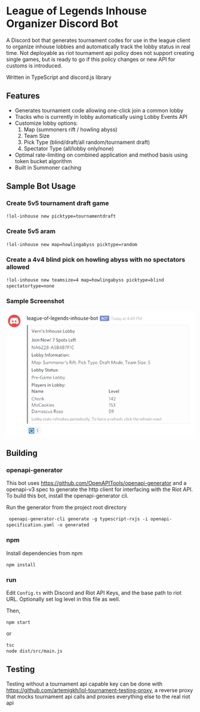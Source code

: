 # League of Legends Inhouse Organizer Discord Bot

A Discord bot that generates tournament codes for use in the league client to organize inhouse lobbies and 
automatically track the lobby status in real time. Not deployable as riot tournament api policy does not
support creating single games, but is ready to go if this policy changes or new API for customs is introduced. 
 
Written in TypeScript and discord.js library

## Features
* Generates tournament code allowing one-click join a common lobby
* Tracks who is currently in lobby automatically using Lobby Events API
* Customize lobby options:
    1) Map (summoners rift / howling abyss)
    2) Team Size
    3) Pick Type (blind/draft/all random/tournament draft)
    4) Spectator Type (all/lobby only/none)
* Optimal rate-limiting on combined application and method basis using token bucket algorithm
* Built in Summoner caching

## Sample Bot Usage
### Create 5v5 tournament draft game
```
!lol-inhouse new picktype=tournamentdraft
```

### Create 5v5 aram
```
!lol-inhouse new map=howlingabyss picktype=random
```

### Create a 4v4 blind pick on howling abyss with no spectators allowed
``` 
!lol-inhouse new teamsize=4 map=howlingabyss picktype=blind spectatortype=none
```

### Sample Screenshot
![](doc/sample.png)

## Building

### openapi-generator
This bot uses https://github.com/OpenAPITools/openapi-generator and a openapi-v3 spec to 
generate the http client for interfacing with the Riot API. To build this bot, install
the openapi-generator cli. 

Run the generator from the project root directory
```
 openapi-generator-cli generate -g typescript-rxjs -i openapi-specification.yaml -o generated
```

### npm
Install dependencies from npm
```
npm install
```

### run
Edit `Config.ts` with Discord and Riot API Keys, and the base path to riot URL.
Optionally set log level in this file as well.

Then,
```
npm start
```

or

``` 
tsc
node dist/src/main.js
```

## Testing
Testing without a tournament api capable key can be done with https://github.com/artemigkh/lol-tournament-testing-proxy,
a reverse proxy that mocks tournament api calls and proxies everything else to the real riot api
